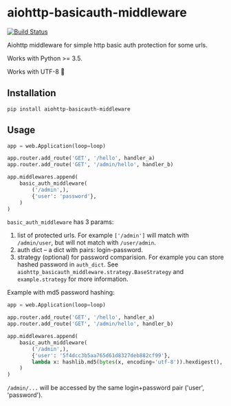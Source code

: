 # aiohttp-basicauth-middleware

[![Build Status](https://travis-ci.org/bugov/aiohttp-basicauth-middleware.svg?branch=master)](https://travis-ci.org/bugov/aiohttp-basicauth-middleware)


Aiohttp middleware for simple http basic
auth protection for some urls.

Works with Python >= 3.5.

Works with UTF-8 🖖

## Installation

    pip install aiohttp-basicauth-middleware

## Usage

```python
app = web.Application(loop=loop)

app.router.add_route('GET', '/hello', handler_a)
app.router.add_route('GET', '/admin/hello', handler_b)

app.middlewares.append(
    basic_auth_middleware(
        ('/admin',),
        {'user': 'password'},
    )
)
```

`basic_auth_middleware` has 3 params:

1. list of protected urls. For example `['/admin']` will match
   with `/admin/user`, but will not match with `/user/admin`.
2. auth dict – a dict with pairs: login-password.
3. strategy (optional) for password comparision. For example you can
   store hashed password in `auth_dict`. See `aiohttp_basicauth_middleware.strategy.BaseStrategy` and
   `example.strategy` for more information.

Example with md5 password hashing:

```python
app = web.Application(loop=loop)

app.router.add_route('GET', '/hello', handler_a)
app.router.add_route('GET', '/admin/hello', handler_b)

app.middlewares.append(
    basic_auth_middleware(
        ('/admin',),
        {'user': '5f4dcc3b5aa765d61d8327deb882cf99'},
        lambda x: hashlib.md5(bytes(x, encoding='utf-8')).hexdigest(),
    )
)
```

`/admin/...` will be accessed by the same login+password pair ('user', 'password').
